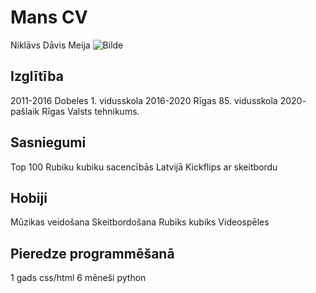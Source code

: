 # Mans CV
Niklāvs Dāvis Meija ![Bilde](https://lh3.googleusercontent.com/aZAovK90RcI8jrDRndUi1hYQWFxXwDLzKqcGCmWJJAVhus5ZDL9HRqy0ydA4P5wUTHUA_yV9LdH6YM9yhJBD1ZcwdOnznVOHi4c7b_QzAgeO0_5c8BGDXIiutIj5wCAzUnph0_R8Oh5ywVhnF5qrT20YV4Q0A0uf2lWKv5ySjQ2fMzGlAHTi68J2dyNWONfRu8NYDwlf1LC9jjStXNUViHsZh62c5TxQrPHafrPKzEDVR3_UvOd_TP6bWr7I6sckargHB09PghnHlQ1F9NkUpeSlL3_0OS0df1NN0PSRUrUWa5b-YoBVSkIgCjXOPfD7kCeEQ0NjLkRzuzhvq2Wrk5_E19itDzsUCbaVVYdQJeycMWkZ1l2dIrGy64oBOyt_O4z9bCfHr4lDAo-Do1psBP6VBXDAV4JUvElCM3j0TIj-3WKOrV6G8ntSG9pQR8aZ074CUDf60Wq-_AeM3BeSFt98O8yVMUhkzzCPR2HJStBn3nKuetXwZjxYIzZ2BoZukC680xhME_Cl9XTfI9ImKP5NizZT_WJqiM_UfJY3R6ZrPzpMZfbxcovpxcYMTZxA1jhd4ksKZsOEzYWmMQZAtQbNom3qv--NXO3IjmIEbYzg5IVBa5_uPs3gt8iIespsHtiw3mSvQAilaMu3NCJ-EHarmorRa7L7XPKX5GKhV22Nn33pDCW_LXk7i8KsuA=w640-h480-no?authuser=0)

## Izglītība
2011-2016 Dobeles 1. vidusskola
2016-2020 Rīgas 85. vidusskola
2020- pašlaik Rīgas Valsts tehnikums.

## Sasniegumi

Top 100 Rubiku kubiku sacencībās Latvijā
Kickflips ar skeitbordu

## Hobiji

Mūzikas veidošana
Skeitbordošana
Rubiks kubiks
Videospēles

## Pieredze programmēšanā
1 gads css/html
6 mēneši python
